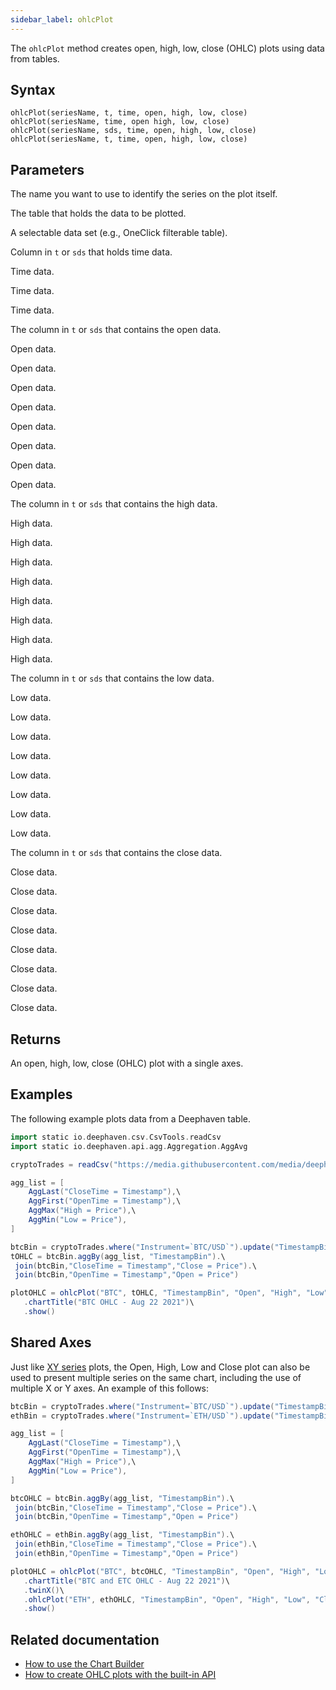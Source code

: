 ```yaml
---
sidebar_label: ohlcPlot
---
```


The `ohlcPlot` method creates open, high, low, close (OHLC) plots using data from tables.

## Syntax

```
ohlcPlot(seriesName, t, time, open, high, low, close)
ohlcPlot(seriesName, time, open high, low, close)
ohlcPlot(seriesName, sds, time, open, high, low, close)
ohlcPlot(seriesName, t, time, open, high, low, close)
```

<!--

(seriesName, [x], [y])
(seriesName, function)
-->

## Parameters

<ParamTable>
<Param name="seriesName" type="String">

The name you want to use to identify the series on the plot itself.

</Param>
<Param name="t" type="table">

The table that holds the data to be plotted.

</Param>
<Param name="sds" type="SelectableDataSet">

A selectable data set (e.g., OneClick filterable table).

</Param>
<Param name="time" type="String">

Column in `t` or `sds` that holds time data.

</Param>
<Param name="time" type="IndexableNumericData">

Time data.

</Param>
<Param name="time" type="DateTime">

Time data.

</Param>
<Param name="time" type="Date">

Time data.

</Param>
<Param name="open" type="String">

The column in `t` or `sds` that contains the open data.

</Param>
<Param name="open" type="IndexableNumericData">

Open data.

</Param>
<Param name="open" type="double[]">

Open data.

</Param>
<Param name="open" type="float[]">

Open data.

</Param>
<Param name="open" type="int[]">

Open data.

</Param>
<Param name="open" type="long[]">

Open data.

</Param>
<Param name="open" type="short[]">

Open data.

</Param>
<Param name="open" type="List<T>">

Open data.

</Param>
<Param name="open" type="<T>[]">

Open data.

</Param>
<Param name="high" type="String">

The column in `t` or `sds` that contains the high data.

</Param>
<Param name="high" type="IndexableNumericData">

High data.

</Param>
<Param name="high" type="double[]">

High data.

</Param>
<Param name="high" type="float[]">

High data.

</Param>
<Param name="high" type="int[]">

High data.

</Param>
<Param name="high" type="long[]">

High data.

</Param>
<Param name="high" type="short[]">

High data.

</Param>
<Param name="high" type="List<T>">

High data.

</Param>
<Param name="high" type="<T>[]">

High data.

</Param>
<Param name="low" type="String">

The column in `t` or `sds` that contains the low data.

</Param>
<Param name="low" type="IndexableNumericData">

Low data.

</Param>
<Param name="low" type="double[]">

Low data.

</Param>
<Param name="low" type="float[]">

Low data.

</Param>
<Param name="low" type="int[]">

Low data.

</Param>
<Param name="low" type="long[]">

Low data.

</Param>
<Param name="low" type="short[]">

Low data.

</Param>
<Param name="low" type="List<T>">

Low data.

</Param>
<Param name="low" type="<T>[]">

Low data.

</Param>
<Param name="close" type="String">

The column in `t` or `sds` that contains the close data.

</Param>
<Param name="close" type="IndexableNumericData">

Close data.

</Param>
<Param name="close" type="double[]">

Close data.

</Param>
<Param name="close" type="float[]">

Close data.

</Param>
<Param name="close" type="int[]">

Close data.

</Param>
<Param name="close" type="long[]">

Close data.

</Param>
<Param name="close" type="short[]">

Close data.

</Param>
<Param name="close" type="List<T>">

Close data.

</Param>
<Param name="close" type="<T>[]">

Close data.

</Param>
</ParamTable>

## Returns

An open, high, low, close (OHLC) plot with a single axes.

## Examples

The following example plots data from a Deephaven table.

```groovy test-set=1 order=cryptoTrades,btcBin,tOHLC,plotOHLC default=plotOHLC
import static io.deephaven.csv.CsvTools.readCsv
import static io.deephaven.api.agg.Aggregation.AggAvg

cryptoTrades = readCsv("https://media.githubusercontent.com/media/deephaven/examples/main/CryptoCurrencyHistory/CSV/CryptoTrades_20210922.csv")

agg_list = [
    AggLast("CloseTime = Timestamp"),\
    AggFirst("OpenTime = Timestamp"),\
    AggMax("High = Price"),\
    AggMin("Low = Price"),
]

btcBin = cryptoTrades.where("Instrument=`BTC/USD`").update("TimestampBin = lowerBin(Timestamp, MINUTE)")
tOHLC = btcBin.aggBy(agg_list, "TimestampBin").\
 join(btcBin,"CloseTime = Timestamp","Close = Price").\
 join(btcBin,"OpenTime = Timestamp","Open = Price")

plotOHLC = ohlcPlot("BTC", tOHLC, "TimestampBin", "Open", "High", "Low", "Close")\
   .chartTitle("BTC OHLC - Aug 22 2021")\
   .show()
```

## Shared Axes

Just like [XY series](./plot.md) plots, the Open, High, Low and Close plot can also be used to present multiple series on the same chart, including the use of multiple X or Y axes. An example of this follows:

```groovy test-set=1 order=btcBin,ethBin,btcOHLC,ethOHLC,plotOHLC default=plotOHLC
btcBin = cryptoTrades.where("Instrument=`BTC/USD`").update("TimestampBin = lowerBin(Timestamp, MINUTE)")
ethBin = cryptoTrades.where("Instrument=`ETH/USD`").update("TimestampBin = lowerBin(Timestamp, MINUTE)")

agg_list = [
    AggLast("CloseTime = Timestamp"),\
    AggFirst("OpenTime = Timestamp"),\
    AggMax("High = Price"),\
    AggMin("Low = Price"),
]

btcOHLC = btcBin.aggBy(agg_list, "TimestampBin").\
 join(btcBin,"CloseTime = Timestamp","Close = Price").\
 join(btcBin,"OpenTime = Timestamp","Open = Price")

ethOHLC = ethBin.aggBy(agg_list, "TimestampBin").\
 join(ethBin,"CloseTime = Timestamp","Close = Price").\
 join(ethBin,"OpenTime = Timestamp","Open = Price")

plotOHLC = ohlcPlot("BTC", btcOHLC, "TimestampBin", "Open", "High", "Low", "Close")\
   .chartTitle("BTC and ETC OHLC - Aug 22 2021")\
   .twinX()\
   .ohlcPlot("ETH", ethOHLC, "TimestampBin", "Open", "High", "Low", "Close")\
   .show()
```

## Related documentation

- [How to use the Chart Builder](../../how-to-guides/user-interface/chart-builder.md)
- [How to create OHLC plots with the built-in API](../../how-to-guides/plotting/api-plotting.md#ohlc)
